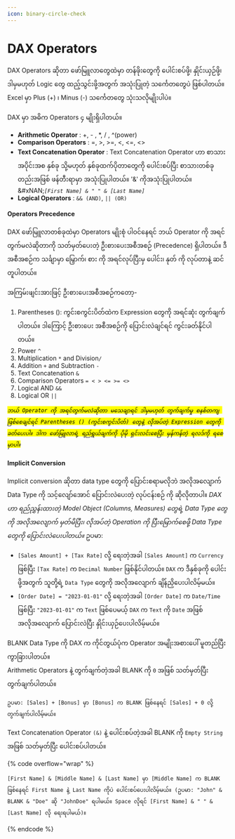 ```yaml
---
icon: binary-circle-check
---
```


# DAX Operators

DAX Operators ဆိုတာ ဖော်မြူလာတွေထဲမှာ တန်ဖိုးတွေကို ပေါင်းစပ်ဖို့၊ နှိုင်းယှဉ်ဖို့၊ ဒါမှမဟုတ် Logic တွေ ထည့်သွင်းဖို့အတွက် အသုံးပြုတဲ့ သင်္ကေတတွေပဲ ဖြစ်ပါတယ်။ Excel မှာ Plus (+) ၊ Minus (-) သင်္ကေတတွေ သုံးသလိုမျိုးပါပဲ။

DAX မှာ အဓိက  Operators ၄ မျိုးရှိပါတယ်။

* **Arithmetic Operator**  &#x20;: +, - , \*, / , ^(power)
* **Comparison Operators** : =, >, >=, <, <=, <>
* **Text Concatenation Operator** : Text Concatenation Operator ဟာ စာသားအပိုင်းအစ နှစ်ခု သို့မဟုတ် နှစ်ခုထက်ပိုတာတွေကို ပေါင်းစပ်ပြီး စာသားတစ်ခုတည်းအဖြစ် ဖန်တီးရာမှာ အသုံးပြုပါတယ်။ '&' ကိုအသုံးပြုပါတယ်။  \
  &#xNAN;_`[First Name] & " " & [Last Name]`_
* &#x20;**Logical Operators** : `&& (AND)`, `|| (OR)`

#### Operators Precedence

DAX ဖော်မြူလာတစ်ခုထဲမှာ Operators မျိုးစုံ ပါဝင်နေရင် ဘယ် Operator ကို အရင်တွက်မလဲဆိုတာကို သတ်မှတ်ပေးတဲ့ ဦးစားပေးအစီအစဉ် (Precedence) ရှိပါတယ်။ ဒီအစီအစဉ်က သင်္ချာမှာ မြှောက်၊ စား ကို အရင်လုပ်ပြီးမှ ပေါင်း၊ နုတ် ကို လုပ်တာနဲ့ ဆင်တူပါတယ်။

အကြမ်းဖျင်းအားဖြင့် ဦးစားပေးအစီအစဉ်ကတော့-

1. Parentheses (): ကွင်းစကွင်းပိတ်ထဲက Expression တွေကို အရင်ဆုံး တွက်ချက်ပါတယ်။ ဒါကြောင့် ဦးစားပေး အစီအစဉ်ကို ပြောင်းလဲချင်ရင် ကွင်းခတ်နိုင်ပါတယ်။
2. Power `^`
3. Multiplication `*` and Divisio&#x6E;_`/`_
4. Addition `+` and Subtraction `-`
5. Text Concatenation `&`
6. Comparison Operators `= < > <= >= <>`
7. Logical AND `&&`
8. Logical OR `||`

_<mark style="background-color:yellow;">`ဘယ် Operator ကို အရင်တွက်မလဲဆိုတာ မသေချာရင် ဒါမှမဟုတ် တွက်ချက်မှု စနစ်တကျ ဖြစ်စေချင်ရင် Parentheses () (ကွင်းစကွင်းပိတ်) တွေနဲ့ လိုအပ်တဲ့ Expression တွေကို ခတ်ပေးပါ။ ဒါက ဖော်မြူလာရဲ့ ရည်ရွယ်ချက်ကို ပိုမို ရှင်းလင်းစေပြီး မှန်ကန်တဲ့ ရလဒ်ကို ရစေမှာပါ။`</mark>_

#### &#x20;Implicit Conversion

Implicit conversion ဆိုတာ data type တွေကို ပြောင်းစရာမလိုဘဲ အလိုအလျောက် Data Type ကို သင့်လျော်အောင် ပြောင်းလဲပေးတဲ့ လုပ်ငန်းစဉ် ကို ဆိုလိုတာပါ။ _DAX ဟာ ရည်ညွှန်းထားတဲ့ Model Object (Columns, Measures) တွေရဲ့ Data Type တွေကို အလိုအလျောက် မှတ်မိပြီး၊ လိုအပ်တဲ့ Operation ကို ပြီးမြောက်စေဖို့ Data Type တွေကို ပြောင်းလဲပေးပါတယ်။_ ဥပမာ:

* `[Sales Amount] + [Tax Rate]` လို့ ရေးတဲ့အခါ `[Sales Amount]` က `Currency` ဖြစ်ပြီး `[Tax Rate]` က `Decimal Number` ဖြစ်နိုင်ပါတယ်။ `DAX` က ဒီနှစ်ခုကို ပေါင်းဖို့အတွက် သူတို့ရဲ့ `Data Type` တွေကို အလိုအလျောက် ချိန်ညှိပေးပါလိမ့်မယ်။
* `[Order Date] = "2023-01-01"` လို့ ရေးတဲ့အခါ `[Order Date]` က `Date/Time` ဖြစ်ပြီး `"2023-01-01"` က `Text` ဖြစ်ပေမယ့် `DAX` က `Text` ကို `Date` အဖြစ် အလိုအလျောက် ပြောင်းလဲပြီး နှိုင်းယှဉ်ပေးပါလိမ့်မယ်။

BLANK Data Type ကို DAX က ကိုင်တွယ်ပုံက Operator အမျိုးအစားပေါ် မူတည်ပြီး ကွာခြားပါတယ်။\
Arithmetic Operators  နဲ့ တွက်ချက်တဲ့အခါ BLANK ကို `0` အဖြစ် သတ်မှတ်ပြီး တွက်ချက်ပါတယ်။

```dax
ဥပမာ: [Sales] + [Bonus] မှာ [Bonus] က BLANK ဖြစ်နေရင် [Sales] + 0 လို့ တွက်ချက်ပါလိမ့်မယ်။
```

Text Concatenation Operator `(&)` နဲ့ ပေါင်းစပ်တဲ့အခါ BLANK ကို `Empty String` အဖြစ် သတ်မှတ်ပြီး ပေါင်းစပ်ပါတယ်။

{% code overflow="wrap" %}
```dax
[First Name] & [Middle Name] & [Last Name] မှာ [Middle Name] က BLANK ဖြစ်နေရင် First Name နဲ့ Last Name ကိုပဲ ပေါင်းစပ်ပေးပါလိမ့်မယ်။ (ဥပမာ: "John" & BLANK & "Doe" ဆို "JohnDoe" ရပါမယ်။ Space လိုရင် [First Name] & " " & [Last Name] လို ရေးရပါမယ်)။
```
{% endcode %}
